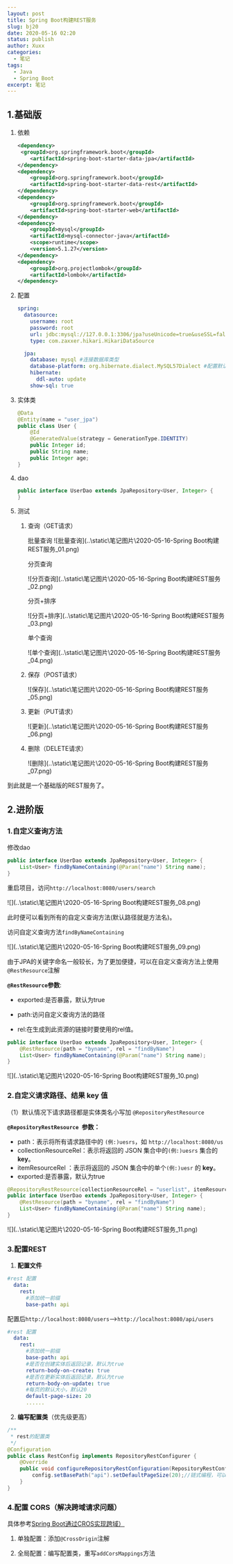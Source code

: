 ```yaml
---
layout: post
title: Spring Boot构建REST服务
slug: bj20
date: 2020-05-16 02:20
status: publish
author: Xuxx
categories: 
  - 笔记
tags: 
  - Java
  - Spring Boot
excerpt: 笔记
---
```


## 1.基础版

1. 依赖

   ```xml
   <dependency>
   	<groupId>org.springframework.boot</groupId>
       <artifactId>spring-boot-starter-data-jpa</artifactId>
   </dependency>
   <dependency>
       <groupId>org.springframework.boot</groupId>
       <artifactId>spring-boot-starter-data-rest</artifactId>
   </dependency>
   <dependency>
       <groupId>org.springframework.boot</groupId>
       <artifactId>spring-boot-starter-web</artifactId>
   </dependency>
   <dependency>
       <groupId>mysql</groupId>
       <artifactId>mysql-connector-java</artifactId>
       <scope>runtime</scope>
       <version>5.1.27</version>
   </dependency>
   <dependency>
       <groupId>org.projectlombok</groupId>
       <artifactId>lombok</artifactId>
   </dependency>
   ```

2. 配置

   ```yaml
   spring:
     datasource:
       username: root
       password: root
       url: jdbc:mysql://127.0.0.1:3306/jpa?useUnicode=true&useSSL=false&serverTimezone=Asia/Shanghai
       type: com.zaxxer.hikari.HikariDataSource
   
     jpa:
       database: mysql #连接数据库类型
       database-platform: org.hibernate.dialect.MySQL57Dialect #配置默认引擎
       hibernate:
         ddl-auto: update
       show-sql: true
   ```

   

3. 实体类

   ```java
   @Data
   @Entity(name = "user_jpa")
   public class User {
       @Id
       @GeneratedValue(strategy = GenerationType.IDENTITY)
       public Integer id;
       public String name;
       public Integer age;
   }
   ```

4. dao

   ```java
   public interface UserDao extends JpaRepository<User, Integer> {
   }
   ```

5. 测试

   1. 查询（GET请求）

      批量查询 ![批量查询](..\static\笔记图片\2020-05-16-Spring Boot构建REST服务_01.png)

      分页查询

      ![分页查询](..\static\笔记图片\2020-05-16-Spring Boot构建REST服务_02.png)

      分页+排序
   
      ![分页+排序](..\static\笔记图片\2020-05-16-Spring Boot构建REST服务_03.png)
   
      单个查询
   
      ![单个查询](..\static\笔记图片\2020-05-16-Spring Boot构建REST服务_04.png)
   
   2. 保存（POST请求）
   
      ![保存](..\static\笔记图片\2020-05-16-Spring Boot构建REST服务_05.png)
   
   3. 更新（PUT请求）
   
      ![更新](..\static\笔记图片\2020-05-16-Spring Boot构建REST服务_06.png)
   
   4. 删除（DELETE请求）
   
      ![删除](..\static\笔记图片\2020-05-16-Spring Boot构建REST服务_07.png)

到此就是一个基础版的REST服务了。

## 2.进阶版

### 1.自定义查询方法

修改dao

```java
public interface UserDao extends JpaRepository<User, Integer> {
    List<User> findByNameContaining(@Param("name") String name);
}
```

重启项目，访问`http://localhost:8080/users/search`

![](..\static\笔记图片\2020-05-16-Spring Boot构建REST服务_08.png)

此时便可以看到所有的自定义查询方法(默认路径就是方法名)。

访问自定义查询方法`findByNameContaining`

![](..\static\笔记图片\2020-05-16-Spring Boot构建REST服务_09.png)

由于JPA的关键字命名一般较长，为了更加便捷，可以在自定义查询方法上使用`@RestResource`注解

**`@RestResource`参数**:

- exported:是否暴露，默认为true

- path:访问自定义查询方法的路径
- rel:在生成到此资源的链接时要使用的rel值。

```java
public interface UserDao extends JpaRepository<User, Integer> {
    @RestResource(path = "byname", rel = "findByName")
    List<User> findByNameContaining(@Param("name") String name);
}
```

![](..\static\笔记图片\2020-05-16-Spring Boot构建REST服务_10.png)

### 2.自定义请求路径、结果 key 值

（1）默认情况下请求路径都是实体类名小写加 `@RepositoryRestResource`

**`@RepositoryRestResource `参数：**

- path：表示将所有请求路径中的 `(例:)uesrs`，如 `http://localhost:8080/us`
- collectionResourceRel：表示将返回的 JSON 集合中的`(例:)uesrs` 集合的 **key**。
- itemResourceRel ：表示将返回的 JSON 集合中的单个`(例:)uesr` 的 **key**。
- exported:是否暴露，默认为true

```java
@RepositoryRestResource(collectionResourceRel = "userlist", itemResourceRel = "u")
public interface UserDao extends JpaRepository<User, Integer> {
    @RestResource(path = "byname", rel = "findByName")
    List<User> findByNameContaining(@Param("name") String name);
}
```

![](..\static\笔记图片\2020-05-16-Spring Boot构建REST服务_11.png)

### 3.配置REST

1. **配置文件**

```yaml
#rest 配置
  data:
    rest:
      #添加统一前缀
      base-path: api
```

配置后`http://localhost:8080/users`-->`http://localhost:8080/api/users`

```yaml
#rest 配置
  data:
    rest:
      #添加统一前缀
      base-path: api
      #是否在创建实体后返回记录，默认为true
      return-body-on-create: true
      #是否在更新实体后返回记录，默认为true
      return-body-on-update: true
      #每页的默认大小，默认20
      default-page-size: 20
      ......
```

2. **编写配置类**（优先级更高）

```java
/**
 * rest的配置类
 */
@Configuration
public class RestConfig implements RepositoryRestConfigurer {
    @Override
    public void configureRepositoryRestConfiguration(RepositoryRestConfiguration config) {
        config.setBasePath("api").setDefaultPageSize(20);//链式编程，可以配置多个
    }
}
```



### 4.配置 CORS（解决跨域请求问题）

具体参考[Spring Boot通过CROS实现跨域）](https://qq1820582487.github.io/Xuxx_Blogs/archives/bj12/)

1. 单独配置：添加`@CrossOrigin`注解

2. 全局配置：编写配置类，重写`addCorsMappings`方法